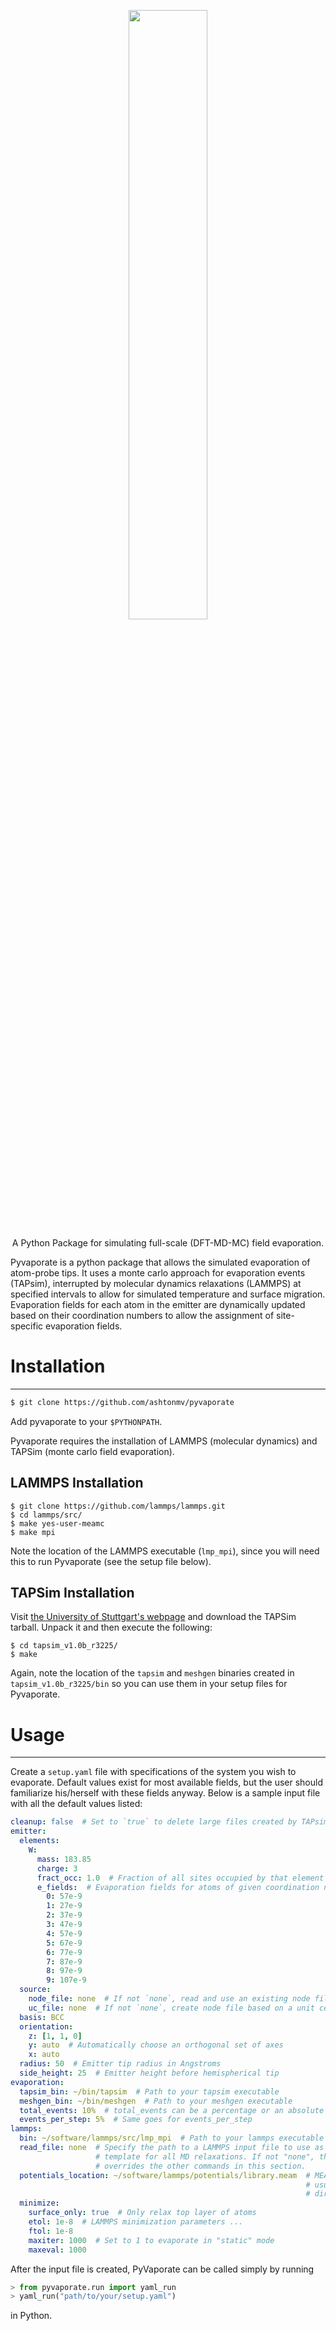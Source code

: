 <p align="center">
  <img src="https://s3.amazonaws.com/mashton/pyvaporate_logo.svg?" width="50%"/>
</p>
<p align="center">
  A Python Package for simulating full-scale (DFT-MD-MC) field evaporation.
</p>

Pyvaporate is a python package that allows the simulated evaporation of
atom-probe tips. It uses a monte carlo approach for evaporation events
(TAPsim), interrupted by molecular dynamics relaxations (LAMMPS) at specified
intervals to allow for simulated temperature and surface migration. Evaporation
fields for each atom in the emitter are dynamically updated based on their
coordination numbers to allow the assignment of site-specific evaporation
fields.

# Installation
------
```bash
$ git clone https://github.com/ashtonmv/pyvaporate
```

Add pyvaporate to your `$PYTHONPATH`.

Pyvaporate requires the installation of LAMMPS (molecular dynamics) and TAPSim
(monte carlo field evaporation).

## LAMMPS Installation

```
$ git clone https://github.com/lammps/lammps.git
$ cd lammps/src/
$ make yes-user-meamc
$ make mpi
```

Note the location of the LAMMPS executable (`lmp_mpi`), since you will need this
to run Pyvaporate (see the setup file below).

## TAPSim Installation

Visit [the University of Stuttgart's webpage](http://www.uni-stuttgart.de/imw/mp/forschung/atom_probe_RD_center/software.en.html)
and download the TAPSim tarball. Unpack it and then execute the following:

```
$ cd tapsim_v1.0b_r3225/
$ make
```

Again, note the location of the `tapsim` and `meshgen` binaries created in
`tapsim_v1.0b_r3225/bin` so you can use them in your setup files for Pyvaporate.

# Usage
------

Create a `setup.yaml` file with specifications of the system you wish to evaporate.
Default values exist for most available fields, but the user should familiarize
his/herself with these fields anyway. Below is a sample input file with all
the default values listed:

```yaml
cleanup: false  # Set to `true` to delete large files created by TAPsim
emitter:
  elements:
    W:
      mass: 183.85
      charge: 3
      fract_occ: 1.0  # Fraction of all sites occupied by that element
      e_fields:  # Evaporation fields for atoms of given coordination numbers
        0: 57e-9
        1: 27e-9
        2: 37e-9
        3: 47e-9
        4: 57e-9
        5: 67e-9
        6: 77e-9
        7: 87e-9
        8: 97e-9
        9: 107e-9
  source:
    node_file: none  # If not `none`, read and use an existing node file (specify path to file)
    uc_file: none  # If not `none`, create node file based on a unit cell in a common structure file format (POSCAR, XYZ, etc.)
  basis: BCC
  orientation:
    z: [1, 1, 0]
    y: auto  # Automatically choose an orthogonal set of axes
    x: auto
  radius: 50  # Emitter tip radius in Angstroms
  side_height: 25  # Emitter height before hemispherical tip
evaporation:
  tapsim_bin: ~/bin/tapsim  # Path to your tapsim executable
  meshgen_bin: ~/bin/meshgen  # Path to your meshgen executable
  total_events: 10%  # total_events can be a percentage or an absolute number of evaporated atoms
  events_per_step: 5%  # Same goes for events_per_step
lammps:
  bin: ~/software/lammps/src/lmp_mpi  # Path to your lammps executable
  read_file: none  # Specify the path to a LAMMPS input file to use as a
                   # template for all MD relaxations. If not "none", this
                   # overrides the other commands in this section.
  potentials_location: ~/software/lammps/potentials/library.meam  # MEAM library file. This file is
                                                                  # usually in your lammps/potentials
                                                                  # directory.
  minimize:
    surface_only: true  # Only relax top layer of atoms
    etol: 1e-8  # LAMMPS minimization parameters ...
    ftol: 1e-8
    maxiter: 1000  # Set to 1 to evaporate in "static" mode
    maxeval: 1000
```

After the input file is created, PyVaporate can be called simply by running

```python
> from pyvaporate.run import yaml_run
> yaml_run("path/to/your/setup.yaml")
```

in Python.
